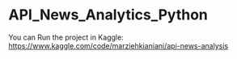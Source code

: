 # API_News_Analytics_Python
You can Run the project in Kaggle: https://www.kaggle.com/code/marziehkianiani/api-news-analysis
